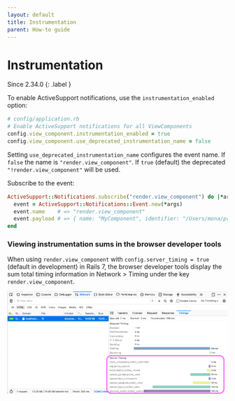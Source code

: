 ```yaml
---
layout: default
title: Instrumentation
parent: How-to guide
---
```


# Instrumentation

Since 2.34.0
{: .label }

To enable ActiveSupport notifications, use the `instrumentation_enabled` option:

```ruby
# config/application.rb
# Enable ActiveSupport notifications for all ViewComponents
config.view_component.instrumentation_enabled = true
config.view_component.use_deprecated_instrumentation_name = false
```

Setting `use_deprecated_instrumentation_name` configures the event name. If `false` the name is `"render.view_component"`. If `true` (default) the deprecated `"!render.view_component"` will be used.

Subscribe to the event:

```ruby
ActiveSupport::Notifications.subscribe("render.view_component") do |*args| # or !render.view_component
  event = ActiveSupport::Notifications::Event.new(*args)
  event.name    # => "render.view_component"
  event.payload # => { name: "MyComponent", identifier: "/Users/mona/project/app/components/my_component.rb" }
end
```

### Viewing instrumentation sums in the browser developer tools

When using `render.view_component` with `config.server_timing = true` (default in development) in Rails 7, the browser developer tools display the sum total timing information in Network > Timing under the key `render.view_component`.

![Browser showing the Server Timing data in the browser dev tools](../images/viewing_instrumentation_sums_in_browser_dev_tools.png "Server Timing data in the browser dev tools")